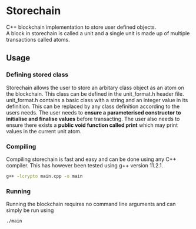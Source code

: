 # Storechain

C++ blockchain implementation to store user defined objects.  
A block in storechain is called a unit and a single unit is made up of multiple transactions called atoms.  
  
## Usage    
### Defining stored class  
Storechain allows the user to store an arbitary class object as an atom on the blockchain. This class can be defined in the unit_format.h header file.  
unit_format.h contains a basic class with a string and an integer value in its definition. This can be replaced by any class definition according to the users needs.  The user needs to **ensure a parameterised constructor to initialise and finalise values** before transacting.  The user also needs to ensure there exists a **public void function called print** which may print values in the current unit atom.  
  
### Compiling
Compiling storechain is fast and easy and can be done using any C++ compiler. This has however been tested using g++ version 11.2.1.  
```bash
g++ -lcrypto main.cpp -o main
```
### Running
Running the blockchain requires no command line arguments and can simply be run using
```bash
./main
```
